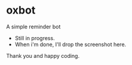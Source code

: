 # oxbot
A simple reminder bot

- Still in progress.
- When i'm done, I'll drop the screenshot here.

Thank you and happy coding.
